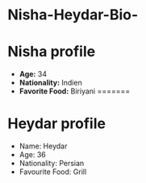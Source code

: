 # Nisha-Heydar-Bio-


# Nisha profile

- **Age:** 34
- **Nationality:** Indien
- **Favorite Food:** Biriyani
=======
# Heydar profile

- Name: Heydar
- Age: 36 
- Nationality: Persian 
- Favourite Food: Grill 


